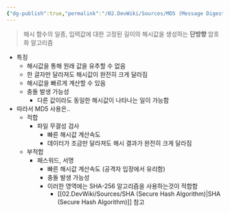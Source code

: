 ```yaml
---
{"dg-publish":true,"permalink":"/02.DevWiki/Sources/MD5 (Message Digest Algorithm 5)/","noteIcon":""}
---
```


> 해시 함수의 일종, 입력값에 대한 고정된 길이의 해시값을 생성하는 **단방향** 암호화 알고리즘

* 특징
	* 해시값을 통해 원래 값을 유추할 수 없음
	* 한 글자만 달라져도 해시값이 완전히 크게 달라짐
	* 해시값을 빠르게 계산할 수 있음
	* 충돌 발생 가능성
		* 다른 값이라도 동일한 해시값이 나타나는 일이 가능함
* 따라서 MD5 사용은..
	* 적합
		* 파일 무결성 검사
			* 빠른 해시값 계산속도
			* 데이터가 조금만 달라져도 해시 결과가 완전히 크게 달라짐
	* 부적합
		* 패스워드, 서명
			* 빠른 해시값 계산속도 (공격자 입장에서 유리함)
			* 충돌 발생 가능성
			* 이러한 영역에는 SHA-256 알고리즘을 사용하는것이 적합함
    			* [[02.DevWiki/Sources/SHA (Secure Hash Algorithm)\|SHA (Secure Hash Algorithm)]] 참고
